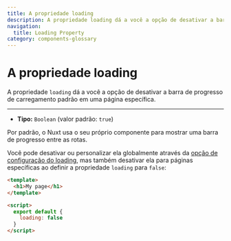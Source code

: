 ```yaml
---
title: A propriedade loading
description: A propriedade loading dá a você a opção de desativar a barra de progresso de carregamento padrão em uma página específica.
navigation:
  title: Loading Property
category: components-glossary
---
```

# A propriedade loading

A propriedade `loading` dá a você a opção de desativar a barra de progresso de carregamento padrão em uma página específica.

---

- **Tipo:** `Boolean` (valor padrão: `true`)

Por padrão, o Nuxt usa o seu próprio componente para mostrar uma barra de progresso entre as rotas.

Você pode desativar ou personalizar ela globalmente através da [opção de configuração do loading](/docs/configuration-glossary/configuration-loading), mas também desativar ela para páginas específicas ao definir a propriedade `loading` para `false`:

```html
<template>
  <h1>My page</h1>
</template>

<script>
  export default {
    loading: false
  }
</script>
```
